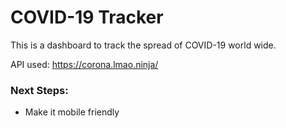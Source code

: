 # COVID-19 Tracker

This is a dashboard to track the spread of COVID-19 world wide.

API used: https://corona.lmao.ninja/

### Next Steps:

- Make it mobile friendly
